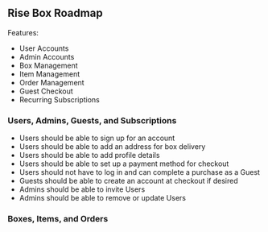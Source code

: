 ## Rise Box Roadmap

Features:

- User Accounts
- Admin Accounts
- Box Management
- Item Management
- Order Management
- Guest Checkout
- Recurring Subscriptions

### Users, Admins, Guests, and Subscriptions

- Users should be able to sign up for an account
- Users should be able to add an address for box delivery
- Users should be able to add profile details
- Users should be able to set up a payment method for checkout
- Users should not have to log in and can complete a purchase as a Guest
- Guests should be able to create an account at checkout if desired
- Admins should be able to invite Users
- Admins should be able to remove or update Users

### Boxes, Items, and Orders
